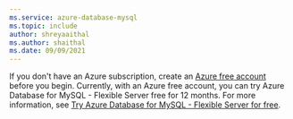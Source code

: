 ```yaml
---
ms.service: azure-database-mysql
ms.topic: include
author: shreyaaithal
ms.author: shaithal
ms.date: 09/09/2021
---
```


If you don't have an Azure subscription, create an [Azure free account](https://azure.microsoft.com/free) before you begin. Currently, with an Azure free account, you can try Azure Database for MySQL - Flexible Server free for 12 months. For more information, see [Try Azure Database for MySQL - Flexible Server for free](../flexible-server/how-to-deploy-on-azure-free-account.md).
